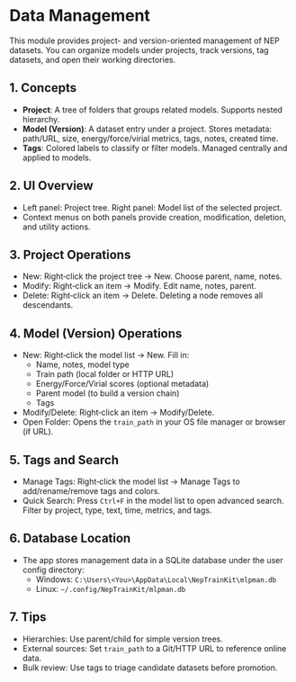 # Data Management

This module provides project- and version-oriented management of NEP datasets. You can organize models under projects, track versions, tag datasets, and open their working directories.

## 1. Concepts

- **Project**: A tree of folders that groups related models. Supports nested hierarchy.
- **Model (Version)**: A dataset entry under a project. Stores metadata: path/URL, size, energy/force/virial metrics, tags, notes, created time.
- **Tags**: Colored labels to classify or filter models. Managed centrally and applied to models.

## 2. UI Overview

- Left panel: Project tree. Right panel: Model list of the selected project.
- Context menus on both panels provide creation, modification, deletion, and utility actions.

## 3. Project Operations

- New: Right‑click the project tree → New. Choose parent, name, notes.
- Modify: Right‑click an item → Modify. Edit name, notes, parent.
- Delete: Right‑click an item → Delete. Deleting a node removes all descendants.

## 4. Model (Version) Operations

- New: Right‑click the model list → New. Fill in:
  - Name, notes, model type
  - Train path (local folder or HTTP URL)
  - Energy/Force/Virial scores (optional metadata)
  - Parent model (to build a version chain)
  - Tags
- Modify/Delete: Right‑click an item → Modify/Delete.
- Open Folder: Opens the `train_path` in your OS file manager or browser (if URL).

## 5. Tags and Search

- Manage Tags: Right‑click the model list → Manage Tags to add/rename/remove tags and colors.
- Quick Search: Press `Ctrl+F` in the model list to open advanced search. Filter by project, type, text, time, metrics, and tags.

## 6. Database Location

- The app stores management data in a SQLite database under the user config directory:
  - Windows: `C:\Users\<You>\AppData\Local\NepTrainKit\mlpman.db`
  - Linux: `~/.config/NepTrainKit/mlpman.db`

## 7. Tips

- Hierarchies: Use parent/child for simple version trees.
- External sources: Set `train_path` to a Git/HTTP URL to reference online data.
- Bulk review: Use tags to triage candidate datasets before promotion.

